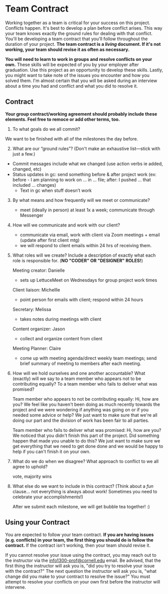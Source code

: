 # Team Contract

Working together as a team is critical for your success on this project. Conflicts happen. It's best to develop a plan before conflict arises. This way your team knows exactly the ground rules for dealing with that conflict. You'll be developing a team contract that you'll follow throughout the duration of your project. **The team contract is a *living* document. If it's not working, your team should revise it as often as necessary.**

**You will need to learn to work in groups and resolve conflicts on your own.** These skills will be expected of you by your employer after graduation. Use this project as an opportunity to develop these skills. Lastly, you might want to take note of the issues you encounter and how you solved them. I'm almost certain that you will be asked during an interview about a time you had and conflict and what you did to resolve it.

## Contract

**Your group contract/working agreement should probably include these elements. Feel free to remoce or add other terms, too.**

1. To what goals do we all commit?

We want to be finished with all of the milestones the day before.


2. What are our “ground rules”? (Don't make an exhaustive list—stick with just a few.)

  - Commit messages include what we changed (use action verbs ie added, changed, etc)
  - Status updates in gc: send something before & after project work (ex: before - I am planning to work on ... in ... file; after: I pushed ... that included ... changes)
    - Text in gc when stuff doesn’t work

3. By what means and how frequently will we meet or communicate?

    - meet (ideally in person) at least 1x a week; communicate through Messenger

4. How will we communicate and work with our client?

    - communicate via email, work with client via Zoom meetings + email (update after first client mtg)
    - we will respond to client emails within 24 hrs of receiving them.

5. What roles will we create? Include a description of exactly what each role is responsible for. (**NO "CODER" OR "DESIGNER" ROLES!**)

    Meeting creator: Danielle
    - sets up LettuceMeet on Wednesdays for group project work times

    Client liaison: Michellle
    - point person for emails with client; respond within 24 hours

    Secretary: Melissa
    - takes notes during meetings with client  

    Content organizer: Jason
    - collect and organize content from client

    Meeting Planner: Claire
    - come up with meeting agenda/direct weekly team meetings; send brief summary of meeting to members after each meeting.


6. How will we hold ourselves and one another accountable? What (exactly) will we say to a team member who appears not to be contributing equally? To a team member who fails to deliver what was promised?

    Team member who appears to not be contributing equally: Hi, how are you? We feel like you haven't been doing as much recently towards the project and we were wondering if anything was going on or if you needed some advice or help? We just want to make sure that we're all doing our part and the division of work has been fair to all parties.

    Team member who fails to deliver what was promised: Hi, how are you? We noticed that you didn't finish this part of the project. Did something happen that made you unable to do this? We just want to make sure we get everything that we need to get done done and we would be happy to help if you can't finish it on your own.

7. What do we do when we disagree? What approach to conflict to we all agree to uphold?

    vote, majority wins

8. What else do we want to include in this contract? (Think about a *fun* clause... not everything is always about work! Sometimes you need to celebrate your accomplishments!)

    After we submit each milestone, we will get bubble tea together! :) 


## Using your Contract

You are expected to follow your team contract. **If you are having issues (e.g. conflicts) in your team, the first thing you should do is follow the contract.** If the contract isn't working, then your team should revise it.

If you cannot resolve your issue using the contract, you may reach out to the instructor via the <info1300-prof@cornell.edu> email. Be advised, that the first thing the instructor will ask you is, "did you try to resolve your issue with the contract?" The next question the instructor will ask you is, "what change did you make to your contract to resolve the issue?" You must attempt to resolve your conflicts on your own first before the instructor will intervene.
